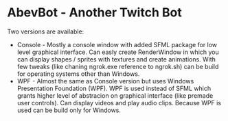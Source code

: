 # AbevBot - Another Twitch Bot

Two versions are available:
 - Console - Mostly a console window with added SFML package for low level graphical interface. Can easly create RenderWindow in which you can display shapes / sprites with textures and create animations. With few tweaks (like chaning ngrok.exe reference to ngrok.sh) can be build for operating systems other than Windows.
 - WPF - Almost the same as Console version but uses Windows Presentation Foundation (WPF). WPF is used instead of SFML which grants higher level of abstracion on graphical interface (like premade user controls). Can display videos and play audio clips. Because WPF is used can be build only for Windows.